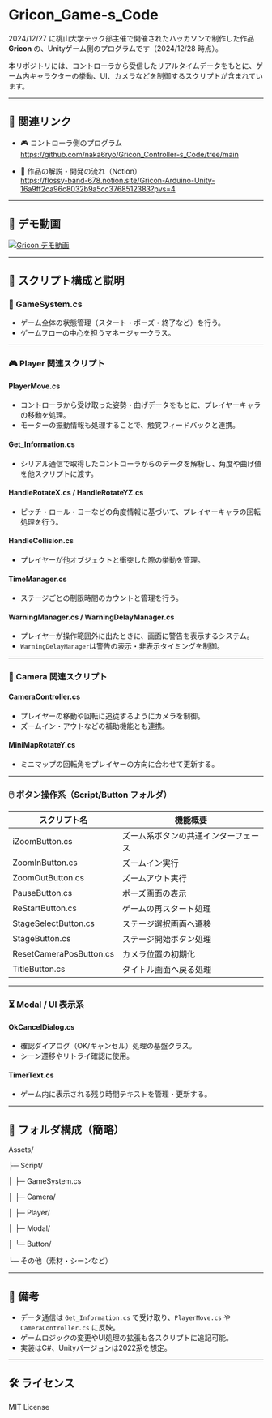 # Gricon_Game-s_Code

2024/12/27 に桃山大学テック部主催で開催されたハッカソンで制作した作品 **Gricon** の、Unityゲーム側のプログラムです（2024/12/28 時点）。

本リポジトリには、コントローラから受信したリアルタイムデータをもとに、ゲーム内キャラクターの挙動、UI、カメラなどを制御するスクリプトが含まれています。

---

## 🔗 関連リンク

- 🎮 コントローラ側のプログラム  
  https://github.com/naka6ryo/Gricon_Controller-s_Code/tree/main

- 📄 作品の解説・開発の流れ（Notion）  
  https://flossy-band-678.notion.site/Gricon-Arduino-Unity-16a9ff2ca96c8032b9a5cc3768512383?pvs=4

---
## 🎥 デモ動画

[![Gricon デモ動画](https://img.youtube.com/vi/qLPBSaw1i-E/0.jpg)](https://youtu.be/qLPBSaw1i-E?si=rnXXbKDZcDVdmmQi)

---

## 📁 スクリプト構成と説明

### 📌 GameSystem.cs
- ゲーム全体の状態管理（スタート・ポーズ・終了など）を行う。
- ゲームフローの中心を担うマネージャークラス。

---

### 🎮 Player 関連スクリプト

#### PlayerMove.cs
- コントローラから受け取った姿勢・曲げデータをもとに、プレイヤーキャラの移動を処理。
- モーターの振動情報も処理することで、触覚フィードバックと連携。

#### Get_Information.cs
- シリアル通信で取得したコントローラからのデータを解析し、角度や曲げ値を他スクリプトに渡す。

#### HandleRotateX.cs / HandleRotateYZ.cs
- ピッチ・ロール・ヨーなどの角度情報に基づいて、プレイヤーキャラの回転処理を行う。

#### HandleCollision.cs
- プレイヤーが他オブジェクトと衝突した際の挙動を管理。

#### TimeManager.cs
- ステージごとの制限時間のカウントと管理を行う。

#### WarningManager.cs / WarningDelayManager.cs  
- プレイヤーが操作範囲外に出たときに、画面に警告を表示するシステム。
- `WarningDelayManager`は警告の表示・非表示タイミングを制御。

---

### 🧭 Camera 関連スクリプト

#### CameraController.cs
- プレイヤーの移動や回転に追従するようにカメラを制御。
- ズームイン・アウトなどの補助機能とも連携。

#### MiniMapRotateY.cs
- ミニマップの回転角をプレイヤーの方向に合わせて更新する。

---

### 🖱️ ボタン操作系（Script/Button フォルダ）

| スクリプト名               | 機能概要                     |
|----------------------------|------------------------------|
| iZoomButton.cs             | ズーム系ボタンの共通インターフェース |
| ZoomInButton.cs            | ズームイン実行               |
| ZoomOutButton.cs           | ズームアウト実行             |
| PauseButton.cs             | ポーズ画面の表示             |
| ReStartButton.cs           | ゲームの再スタート処理       |
| StageSelectButton.cs       | ステージ選択画面へ遷移       |
| StageButton.cs             | ステージ開始ボタン処理       |
| ResetCameraPosButton.cs    | カメラ位置の初期化           |
| TitleButton.cs             | タイトル画面へ戻る処理       |

---

### ⏳ Modal / UI 表示系

#### OkCancelDialog.cs
- 確認ダイアログ（OK/キャンセル）処理の基盤クラス。
- シーン遷移やリトライ確認に使用。

#### TimerText.cs
- ゲーム内に表示される残り時間テキストを管理・更新する。

---

## 📂 フォルダ構成（簡略）

Assets/

├─ Script/

│ ├─ GameSystem.cs

│ ├─ Camera/

│ ├─ Player/

│ ├─ Modal/

│ └─ Button/

└─ その他（素材・シーンなど）


---

## 📝 備考

- データ通信は `Get_Information.cs` で受け取り、`PlayerMove.cs` や `CameraController.cs` に反映。
- ゲームロジックの変更やUI処理の拡張も各スクリプトに追記可能。
- 実装はC#、Unityバージョンは2022系を想定。

---

## 🛠 ライセンス

MIT License
